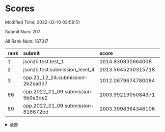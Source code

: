 # Scores

Modified Time: 2022-02-10 03:58:51

Submit Num: 207

All Rank Num: 167317

| rank |               submit               |       score        |       sigma        | pk_num |
| :--- | :--------------------------------- | :----------------- | :----------------- | :----- |
| 1    | jsonzb.test.test_1                 | 1014.830832664008  | 0.8427062985753248 | 3236   |
| 2    | jsonzb.test.submission_level_4     | 1013.5645230315718 | 0.7950658092571525 | 3233   |
| 3    | cpp.21_12_24.submission-2b2ea0d7   | 1012.0679674780084 | 0.8061182831304027 | 3230   |
| 66   | cpp.2022_01_09.submission-5b0e3de2 | 1003.9921905084371 | 0.7121405463081557 | 3226   |
| 80   | cpp.2022_01_09.submission-816672bd | 1003.3998364346106 | 0.7193780112985566 | 3230   |


<details>
<summary>全部</summary>

| rank |                 submit                 |       score        |       sigma        | pk_num |
| :--- | :------------------------------------- | :----------------- | :----------------- | :----- |
| 1    | jsonzb.test.test_1                     | 1014.830832664008  | 0.8427062985753248 | 3236   |
| 2    | jsonzb.test.submission_level_4         | 1013.5645230315718 | 0.7950658092571525 | 3233   |
| 3    | cpp.21_12_24.submission-2b2ea0d7       | 1012.0679674780084 | 0.8061182831304027 | 3230   |
| 4    | gobigger.level_3.submission_level_3_31 | 1011.6952005329118 | 0.7979840152885617 | 3231   |
| 5    | gobigger.level_3.submission_level_3_35 | 1011.6681612628931 | 0.7740858098283011 | 3232   |
| 6    | gobigger.level_3.submission_level_3_12 | 1011.4484778213736 | 0.7781044135078715 | 3232   |
| 7    | gobigger.level_3.submission_level_3_10 | 1011.1262873740197 | 0.7908533701968249 | 3229   |
| 8    | gobigger.level_3.submission_level_3_30 | 1011.0786459161509 | 0.7671298522307324 | 3233   |
| 9    | gobigger.level_3.submission_level_3_36 | 1011.0547574735147 | 0.7821091559330153 | 3235   |
| 10   | gobigger.level_3.submission_level_3_42 | 1010.9874017535161 | 0.7738121839730275 | 3230   |
| 11   | gobigger.level_3.submission_level_3_8  | 1010.8303623885593 | 0.7663822365501205 | 3233   |
| 12   | gobigger.level_3.submission_level_3_22 | 1010.7990510255789 | 0.7861367009536435 | 3231   |
| 13   | gobigger.level_3.submission_level_3_7  | 1010.7759301024688 | 0.7879959546774009 | 3239   |
| 14   | gobigger.level_3.submission_level_3_32 | 1010.7632639538447 | 0.7760219704142008 | 3235   |
| 15   | gobigger.level_3.submission_level_3_28 | 1010.7297331076719 | 0.7443825252956863 | 3237   |
| 16   | gobigger.level_3.submission_level_3_34 | 1010.6719775412388 | 0.7675636782565542 | 3231   |
| 17   | gobigger.level_3.submission_level_3_15 | 1010.5928492332337 | 0.7599803463455028 | 3232   |
| 18   | gobigger.level_3.submission_level_3_20 | 1010.5484669004137 | 0.76944165924131   | 3231   |
| 19   | gobigger.level_3.submission_level_3_19 | 1010.5349165700939 | 0.7923707485711059 | 3231   |
| 20   | gobigger.level_3.submission_level_3_24 | 1010.5193922975268 | 0.7837866654729605 | 3229   |
| 21   | gobigger.level_3.submission_level_3_0  | 1010.5013471043496 | 0.7787827864802491 | 3232   |
| 22   | gobigger.level_3.submission_level_3_25 | 1010.4668030155453 | 0.7704738003100285 | 3230   |
| 23   | gobigger.level_3.submission_level_3_39 | 1010.369894382937  | 0.76598827156436   | 3236   |
| 24   | gobigger.level_3.submission_level_3_46 | 1010.3409892879868 | 0.7588966697114252 | 3229   |
| 25   | gobigger.level_3.submission_level_3_2  | 1010.234544552692  | 0.7657542974651593 | 3228   |
| 26   | gobigger.level_3.submission_level_3_26 | 1010.156819138336  | 0.7812243129065016 | 3234   |
| 27   | gobigger.level_3.submission_level_3_5  | 1010.1255364681997 | 0.772275957481959  | 3235   |
| 28   | gobigger.level_3.submission_level_3_18 | 1010.0585593625432 | 0.7542602525723806 | 3231   |
| 29   | gobigger.level_3.submission_level_3_48 | 1009.9823434972    | 0.7558741083410148 | 3234   |
| 30   | gobigger.level_3.submission_level_3_23 | 1009.9688582877731 | 0.7558370584443567 | 3235   |
| 31   | gobigger.level_3.submission_level_3_37 | 1009.9444352860473 | 0.7655627386470555 | 3236   |
| 32   | gobigger.level_3.submission_level_3_29 | 1009.9389800555831 | 0.747775223901927  | 3234   |
| 33   | gobigger.level_3.submission_level_3_49 | 1009.82987788416   | 0.7522780242425643 | 3237   |
| 34   | gobigger.level_3.submission_level_3_1  | 1009.8288631875826 | 0.7639076285967701 | 3234   |
| 35   | gobigger.level_3.submission_level_3_41 | 1009.8206665733926 | 0.763216809466975  | 3236   |
| 36   | gobigger.level_3.submission_level_3_43 | 1009.8106294195776 | 0.7433285280589162 | 3235   |
| 37   | gobigger.level_3.submission_level_3_21 | 1009.7126587569257 | 0.759200579933716  | 3233   |
| 38   | gobigger.level_3.submission_level_3_40 | 1009.5773179187548 | 0.7588235952882499 | 3233   |
| 39   | gobigger.level_3.submission_level_3_27 | 1009.5768230903593 | 0.7584400747918266 | 3235   |
| 40   | gobigger.level_3.submission_level_3_33 | 1009.455483936693  | 0.7415837480718224 | 3234   |
| 41   | gobigger.level_3.submission_level_3_45 | 1009.3548282174113 | 0.7314133815862635 | 3232   |
| 42   | gobigger.level_3.submission_level_3_9  | 1009.2990953207544 | 0.7506100759490111 | 3229   |
| 43   | gobigger.level_3.submission_level_3_11 | 1009.2594144336296 | 0.7605048014643161 | 3234   |
| 44   | gobigger.level_3.submission_level_3_38 | 1009.2283770106309 | 0.7566661114309743 | 3233   |
| 45   | gobigger.level_3.submission_level_3_3  | 1009.2242118414148 | 0.7403352354729343 | 3237   |
| 46   | gobigger.level_3.submission_level_3_44 | 1009.2057024813885 | 0.7802101610892475 | 3234   |
| 47   | gobigger.level_3.submission_level_3_17 | 1009.1649829405351 | 0.7674503815820951 | 3230   |
| 48   | gobigger.level_3.submission_level_3_14 | 1008.9862057905451 | 0.7538963228484057 | 3236   |
| 49   | gobigger.level_3.submission_level_3_6  | 1008.8097818932448 | 0.7447109162799802 | 3229   |
| 50   | gobigger.level_3.submission_level_3_13 | 1008.650474142414  | 0.7302278417416368 | 3230   |
| 51   | gobigger.level_3.submission_level_3_47 | 1008.4281482633207 | 0.7266674019302416 | 3230   |
| 52   | gobigger.level_3.submission_level_3_4  | 1008.2079160057281 | 0.7660144642349708 | 3233   |
| 53   | gobigger.level_3.submission_level_3_16 | 1008.0458034983824 | 0.7659829308689086 | 3234   |
| 54   | gobigger.level_1.submission_level_1_26 | 1004.948217416667  | 0.7159460909830994 | 3234   |
| 55   | gobigger.level_1.submission_level_1_1  | 1004.884420427322  | 0.714747356676112  | 3232   |
| 56   | gobigger.level_1.submission_level_1_17 | 1004.8415356865546 | 0.7298845436882317 | 3231   |
| 57   | gobigger.level_1.submission_level_1_21 | 1004.7708524445643 | 0.7130905786251939 | 3239   |
| 58   | gobigger.level_1.submission_level_1_18 | 1004.6310571317917 | 0.722623079824451  | 3230   |
| 59   | gobigger.level_1.submission_level_1_41 | 1004.4750123112827 | 0.7177593460621859 | 3234   |
| 60   | gobigger.level_1.submission_level_1_12 | 1004.418917368973  | 0.7231757074035207 | 3232   |
| 61   | gobigger.level_1.submission_level_1_33 | 1004.2667719136372 | 0.7194688475283827 | 3235   |
| 62   | gobigger.level_1.submission_level_1_31 | 1004.2374832598617 | 0.7374453952796601 | 3234   |
| 63   | gobigger.level_1.submission_level_1_19 | 1004.2028639180264 | 0.7247556805473098 | 3232   |
| 64   | gobigger.level_1.submission_level_1_28 | 1004.1209508012877 | 0.7291629611106157 | 3242   |
| 65   | gobigger.level_1.submission_level_1_48 | 1004.0811981803776 | 0.7143093681435984 | 3232   |
| 66   | cpp.2022_01_09.submission-5b0e3de2     | 1003.9921905084371 | 0.7121405463081557 | 3226   |
| 67   | gobigger.level_1.submission_level_1_10 | 1003.9421544270599 | 0.7230793645335962 | 3235   |
| 68   | gobigger.level_1.submission_level_1_20 | 1003.9239376992452 | 0.7121973481640783 | 3236   |
| 69   | gobigger.level_1.submission_level_1_38 | 1003.8374570644261 | 0.7340795684401689 | 3238   |
| 70   | gobigger.level_1.submission_level_1_6  | 1003.8048372642455 | 0.7169635742091474 | 3232   |
| 71   | gobigger.level_1.submission_level_1_39 | 1003.7776493016391 | 0.7091728038772073 | 3237   |
| 72   | gobigger.level_1.submission_level_1_11 | 1003.7659112103394 | 0.713861057300363  | 3235   |
| 73   | gobigger.level_1.submission_level_1_35 | 1003.7556282134136 | 0.7160441909454448 | 3237   |
| 74   | gobigger.level_1.submission_level_1_5  | 1003.736143664249  | 0.7223316260284575 | 3232   |
| 75   | gobigger.level_1.submission_level_1_2  | 1003.6615510672485 | 0.7093562300379062 | 3233   |
| 76   | gobigger.level_1.submission_level_1_7  | 1003.6581844878838 | 0.7115922486871215 | 3231   |
| 77   | gobigger.level_1.submission_level_1_8  | 1003.6006688518166 | 0.7222118875765007 | 3234   |
| 78   | gobigger.level_1.submission_level_1_29 | 1003.5508640387307 | 0.7160703905144544 | 3233   |
| 79   | gobigger.level_1.submission_level_1_43 | 1003.4015634684997 | 0.7312316321246614 | 3233   |
| 80   | cpp.2022_01_09.submission-816672bd     | 1003.3998364346106 | 0.7193780112985566 | 3230   |
| 81   | gobigger.level_1.submission_level_1_49 | 1003.3979560506732 | 0.7198826014940903 | 3232   |
| 82   | gobigger.level_1.submission_level_1_44 | 1003.387698943093  | 0.7160477772446928 | 3235   |
| 83   | gobigger.level_1.submission_level_1_23 | 1003.2648566098069 | 0.7210517973337132 | 3238   |
| 84   | gobigger.level_1.submission_level_1_16 | 1003.1572479858851 | 0.7090425476252663 | 3237   |
| 85   | gobigger.level_1.submission_level_1_36 | 1003.0733306861936 | 0.7088725038865711 | 3236   |
| 86   | gobigger.level_1.submission_level_1_46 | 1003.0507691908649 | 0.7236541279542406 | 3235   |
| 87   | gobigger.level_1.submission_level_1_3  | 1003.0169722820089 | 0.7146532950226165 | 3233   |
| 88   | gobigger.level_1.submission_level_1_0  | 1003.0004475511066 | 0.7083207013149431 | 3239   |
| 89   | gobigger.level_1.submission_level_1_30 | 1002.9982844623116 | 0.7155218684595334 | 3232   |
| 90   | gobigger.level_1.submission_level_1_40 | 1002.9585309336204 | 0.7254662427583393 | 3232   |
| 91   | gobigger.level_1.submission_level_1_4  | 1002.888541133667  | 0.720147997911006  | 3233   |
| 92   | gobigger.level_1.submission_level_1_27 | 1002.832554677301  | 0.7130636626102265 | 3232   |
| 93   | gobigger.level_1.submission_level_1_34 | 1002.8236138959637 | 0.718558722662013  | 3230   |
| 94   | gobigger.level_1.submission_level_1_13 | 1002.7942092266734 | 0.7115486343970294 | 3233   |
| 95   | gobigger.level_1.submission_level_1_37 | 1002.717532154139  | 0.7080069848492692 | 3229   |
| 96   | gobigger.level_1.submission_level_1_24 | 1002.6673077829805 | 0.7121771514844308 | 3230   |
| 97   | gobigger.level_1.submission_level_1_25 | 1002.6484163337116 | 0.7093083998098471 | 3230   |
| 98   | gobigger.level_1.submission_level_1_32 | 1002.6321626332599 | 0.7155863546179779 | 3235   |
| 99   | gobigger.level_1.submission_level_1_45 | 1002.5220699902311 | 0.7054047512111377 | 3236   |
| 100  | gobigger.level_1.submission_level_1_9  | 1002.4971937767449 | 0.719071604879351  | 3238   |
| 101  | gobigger.level_1.submission_level_1_15 | 1002.445455469614  | 0.7174060696779002 | 3234   |
| 102  | gobigger.level_1.submission_level_1_14 | 1002.2014486457347 | 0.7227908727250245 | 3229   |
| 103  | gobigger.level_1.submission_level_1_42 | 1002.1464597169714 | 0.708076670227613  | 3232   |
| 104  | gobigger.level_1.submission_level_1_22 | 1002.1292955721256 | 0.7143511251088808 | 3233   |
| 105  | gobigger.level_1.submission_level_1_47 | 1001.3082950654132 | 0.7088891942466933 | 3228   |
| 106  | gobigger.random.submission_random_32   | 996.9377137847406  | 0.7000358012501994 | 3235   |
| 107  | gobigger.random.submission_random_41   | 996.9330429616992  | 0.7076779417997283 | 3234   |
| 108  | gobigger.random.submission_random_42   | 996.8690910372876  | 0.7163687383257157 | 3234   |
| 109  | gobigger.random.submission_random_29   | 996.8080517220553  | 0.7078940573232942 | 3231   |
| 110  | gobigger.random.submission_random_21   | 996.7795379318461  | 0.713503976066363  | 3236   |
| 111  | gobigger.random.submission_random_16   | 996.4151091697506  | 0.7105987257121593 | 3227   |
| 112  | gobigger.random.submission_random_27   | 996.2958808485752  | 0.7102584215071175 | 3234   |
| 113  | gobigger.random.submission_random_30   | 996.2939421734721  | 0.7099253445827505 | 3238   |
| 114  | gobigger.random.submission_random_31   | 996.2564840294096  | 0.715367428193046  | 3230   |
| 115  | gobigger.random.submission_random_0    | 996.2300776981995  | 0.7149072154217695 | 3232   |
| 116  | gobigger.random.submission_random_8    | 996.1816658785256  | 0.7215452168554799 | 3233   |
| 117  | gobigger.random.submission_random_11   | 996.1696527578466  | 0.7133620263893646 | 3234   |
| 118  | gobigger.random.submission_random_24   | 996.1644557814071  | 0.7078529746703905 | 3233   |
| 119  | gobigger.random.submission_random_46   | 996.139072320667   | 0.7129821216102694 | 3239   |
| 120  | gobigger.random.submission_random_39   | 996.1200489121485  | 0.703564970840604  | 3236   |
| 121  | gobigger.random.submission_random_14   | 996.0497099809085  | 0.7041408235026096 | 3233   |
| 122  | gobigger.random.submission_random_6    | 995.9503245524104  | 0.7120452435460976 | 3235   |
| 123  | gobigger.random.submission_random_2    | 995.922325506172   | 0.716546124013782  | 3233   |
| 124  | gobigger.random.submission_random_12   | 995.8959874033119  | 0.7137832408786797 | 3231   |
| 125  | gobigger.random.submission_random_10   | 995.8450081142638  | 0.6983335611147525 | 3229   |
| 126  | gobigger.random.submission_random_5    | 995.806834860447   | 0.6990034706435998 | 3238   |
| 127  | gobigger.random.submission_random_37   | 995.8020368965431  | 0.713948905606675  | 3235   |
| 128  | gobigger.random.submission_random_33   | 995.7924694678692  | 0.713045852228173  | 3235   |
| 129  | gobigger.random.submission_random_40   | 995.770418916799   | 0.7208314568021685 | 3233   |
| 130  | gobigger.random.submission_random_43   | 995.7504213800039  | 0.7058231483686296 | 3233   |
| 131  | gobigger.random.submission_random_49   | 995.7441933561848  | 0.7198423755963093 | 3232   |
| 132  | gobigger.random.submission_random_36   | 995.7287726784716  | 0.707727076969687  | 3238   |
| 133  | gobigger.random.submission_random_1    | 995.7146300483064  | 0.7229258642423406 | 3229   |
| 134  | gobigger.random.submission_random_7    | 995.6926810362281  | 0.7054999909413201 | 3234   |
| 135  | gobigger.random.submission_random_23   | 995.6443434476229  | 0.7145355055584695 | 3232   |
| 136  | gobigger.random.submission_random_4    | 995.6425378818972  | 0.7033556756265473 | 3238   |
| 137  | gobigger.random.submission_random_17   | 995.5916266866851  | 0.7055163147315916 | 3238   |
| 138  | gobigger.random.submission_random_48   | 995.5767728501876  | 0.7180732643296394 | 3234   |
| 139  | gobigger.random.submission_random_28   | 995.494603238173   | 0.717572945715302  | 3232   |
| 140  | gobigger.random.submission_random_22   | 995.4601705238869  | 0.7162924417075512 | 3235   |
| 141  | gobigger.random.submission_random_35   | 995.4271887581477  | 0.710712998811263  | 3229   |
| 142  | gobigger.random.submission_random_44   | 995.3948245000364  | 0.7197605885400369 | 3232   |
| 143  | gobigger.random.submission_random_15   | 995.3669079999057  | 0.7118308580421718 | 3236   |
| 144  | gobigger.random.submission_random_47   | 995.3607248756347  | 0.7105569627683564 | 3228   |
| 145  | gobigger.random.submission_random_18   | 995.3557402542968  | 0.7161361701268834 | 3230   |
| 146  | gobigger.random.submission_random_38   | 995.337276787428   | 0.7029471541526614 | 3230   |
| 147  | gobigger.random.submission_random_9    | 995.3107974756875  | 0.7206178690912736 | 3236   |
| 148  | gobigger.random.submission_random_26   | 995.1948066651906  | 0.7238698660284709 | 3235   |
| 149  | gobigger.random.submission_random_20   | 995.1935683487507  | 0.7089752887558897 | 3231   |
| 150  | gobigger.random.submission_random_45   | 995.1325475307779  | 0.7161410301127198 | 3231   |
| 151  | gobigger.random.submission_random_34   | 994.9807616505814  | 0.7120897470561143 | 3234   |
| 152  | gobigger.random.submission_random_19   | 994.927312998215   | 0.729658217760232  | 3234   |
| 153  | gobigger.random.submission_random_3    | 994.6189652191393  | 0.7148945898906338 | 3234   |
| 154  | gobigger.random.submission_random_13   | 994.5692347090331  | 0.7047772163226675 | 3235   |
| 155  | gobigger.random.submission_random_25   | 994.5165538823526  | 0.7094892215081446 | 3233   |
| 156  | gobigger.level_2.submission_level_2_40 | 994.1889988410472  | 0.7142496346668167 | 3236   |
| 157  | gobigger.level_2.submission_level_2_48 | 993.9272084730892  | 0.7470671922039893 | 3232   |
| 158  | gobigger.level_2.submission_level_2_42 | 993.3758096995477  | 0.7475296691245107 | 3235   |
| 159  | gobigger.level_2.submission_level_2_21 | 993.1626798902009  | 0.740735806908232  | 3235   |
| 160  | gobigger.level_2.submission_level_2_44 | 993.0815416754996  | 0.7516056154791827 | 3237   |
| 161  | gobigger.level_2.submission_level_2_25 | 992.9806969452065  | 0.729334550934083  | 3228   |
| 162  | gobigger.level_2.submission_level_2_12 | 992.8928786958819  | 0.7500998084478696 | 3232   |
| 163  | gobigger.level_2.submission_level_2_35 | 992.83995890988    | 0.7496549404129856 | 3231   |
| 164  | gobigger.level_2.submission_level_2_15 | 992.6759526148927  | 0.7393666068678816 | 3233   |
| 165  | gobigger.level_2.submission_level_2_9  | 992.5973544275117  | 0.7249892922688193 | 3231   |
| 166  | gobigger.level_2.submission_level_2_37 | 992.4679765337117  | 0.7475984397036921 | 3230   |
| 167  | gobigger.level_2.submission_level_2_32 | 992.4545763237944  | 0.7530379301738728 | 3240   |
| 168  | gobigger.level_2.submission_level_2_49 | 992.3965691105425  | 0.7595051002697241 | 3233   |
| 169  | gobigger.level_2.submission_level_2_0  | 992.3782059685292  | 0.7357473597576601 | 3232   |
| 170  | gobigger.level_2.submission_level_2_7  | 992.3516764896773  | 0.7474755629659007 | 3234   |
| 171  | gobigger.level_2.submission_level_2_5  | 992.2420056702059  | 0.7647549539046047 | 3234   |
| 172  | gobigger.level_2.submission_level_2_46 | 992.2281511988042  | 0.7362872413665696 | 3232   |
| 173  | gobigger.level_2.submission_level_2_6  | 992.1719956100939  | 0.7416659118253013 | 3233   |
| 174  | gobigger.level_2.submission_level_2_22 | 992.1417255227913  | 0.7371180036578059 | 3232   |
| 175  | gobigger.level_2.submission_level_2_11 | 992.1217160460661  | 0.7435049016606302 | 3229   |
| 176  | gobigger.level_2.submission_level_2_13 | 992.1207758160101  | 0.7399706167554114 | 3231   |
| 177  | gobigger.level_2.submission_level_2_38 | 992.0949321507288  | 0.7382770172610316 | 3234   |
| 178  | gobigger.level_2.submission_level_2_4  | 992.0315347938365  | 0.7300460129855045 | 3234   |
| 179  | gobigger.level_2.submission_level_2_10 | 992.0223854312832  | 0.7543676598622047 | 3237   |
| 180  | gobigger.level_2.submission_level_2_36 | 991.9375018850707  | 0.7387980343590713 | 3234   |
| 181  | gobigger.level_2.submission_level_2_26 | 991.9094065984934  | 0.7333457291282749 | 3229   |
| 182  | gobigger.level_2.submission_level_2_47 | 991.895376353752   | 0.7383156482857414 | 3229   |
| 183  | gobigger.level_2.submission_level_2_43 | 991.842631022736   | 0.7392445927928307 | 3233   |
| 184  | gobigger.level_2.submission_level_2_2  | 991.7761814394868  | 0.7455713901702594 | 3232   |
| 185  | gobigger.level_2.submission_level_2_17 | 991.7711596501126  | 0.7396589533915185 | 3232   |
| 186  | gobigger.level_2.submission_level_2_16 | 991.7408296762363  | 0.7430038941757188 | 3235   |
| 187  | gobigger.level_2.submission_level_2_14 | 991.7137006261544  | 0.7388583712488123 | 3233   |
| 188  | gobigger.level_2.submission_level_2_31 | 991.6641238648072  | 0.7414195915487837 | 3235   |
| 189  | gobigger.level_2.submission_level_2_27 | 991.6521915812909  | 0.7731109829166245 | 3234   |
| 190  | gobigger.level_2.submission_level_2_18 | 991.5003621214156  | 0.7622040636423149 | 3232   |
| 191  | gobigger.level_2.submission_level_2_19 | 991.3623580576375  | 0.7637299087858228 | 3234   |
| 192  | gobigger.level_2.submission_level_2_45 | 991.3494822913832  | 0.7744814925621282 | 3236   |
| 193  | gobigger.level_2.submission_level_2_24 | 991.3316858581136  | 0.7603877454446634 | 3231   |
| 194  | gobigger.level_2.submission_level_2_28 | 991.3216720792889  | 0.7680050080122817 | 3228   |
| 195  | gobigger.level_2.submission_level_2_29 | 991.3122073606621  | 0.741761937254499  | 3234   |
| 196  | gobigger.level_2.submission_level_2_41 | 991.2569018111639  | 0.7582308531979989 | 3235   |
| 197  | gobigger.level_2.submission_level_2_23 | 991.2094666408456  | 0.7505693474717728 | 3232   |
| 198  | gobigger.level_2.submission_level_2_30 | 991.1505796203569  | 0.7404083809339026 | 3235   |
| 199  | gobigger.level_2.submission_level_2_33 | 991.1258856126389  | 0.7371854077174106 | 3236   |
| 200  | gobigger.level_2.submission_level_2_20 | 990.9746608038708  | 0.7608744534765756 | 3228   |
| 201  | gobigger.level_2.submission_level_2_39 | 990.929856431838   | 0.7497841300834237 | 3234   |
| 202  | gobigger.level_2.submission_level_2_8  | 990.9211592321183  | 0.7843874501809518 | 3237   |
| 203  | gobigger.level_2.submission_level_2_34 | 990.8822187330748  | 0.7384378224279107 | 3232   |
| 204  | gobigger.level_2.submission_level_2_1  | 990.8540838190512  | 0.7554286201405649 | 3235   |
| 205  | gobigger.level_2.submission_level_2_3  | 990.6960149345609  | 0.767827189914881  | 3228   |
| 206  | gobigger.none.submission_none_1        | 979.627949531838   | 1.2106698591260348 | 3233   |
| 207  | gobigger.none.submission_none_0        | 977.4915024396973  | 1.2440728682075388 | 3237   |

</details>